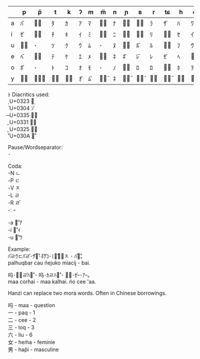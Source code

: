 
|   | p | p̈ | t | k | ʔ | m | m̈ | n | ɲ | ʙ | r | tɕ | h | ɸ | v̈ | ʃ | ç | ł | l |
|---|---|---|---|---|---|---|---|---|---|---|---|---|---|---|---|---|---|---|---|
| a | ﾊ̄ | ﾊ̥ | ﾀ | ｶ | ｱ | ﾏ | ﾏ̥ | ﾅ | ﾅ̅ | ﾗ̵| ﾗ | ｻ̄ | ﾊ | ﾜ  | ﾜ̥ | ｻ | ｶ̄ | ﾀ̄ | ﾗ̥ | 
| i | ｾ̄ | ｾ̥ | ﾁ | ｷ | ｲ | ﾐ | ﾐ̥ | ﾆ | ﾆ̥ | ﾘ̵| ﾘ | ｼ̵| ｾ | ｲ̄ | ｲ̵| ｼ | ｷ̥ | ﾁ̥ | ﾘ̥ | 
| u | ﾌ̵| ･  | ﾂ | ｸ | ｳ | ﾑ | ･   | ﾇ | ﾇ̥ | ﾙ̄ | ﾙ | ｽ̵| ﾌ | ｳ̄ | ･   | ｽ | ｸ̄ | ﾂ̵| ﾙ̥ | 
| e | ﾍ̄ | ﾍ̥ | ﾃ | ｹ | ｴ | ﾒ | ﾒ̥ | ﾈ | ﾈ̄ | ﾚ̄ | ﾚ | ｾ̄ | ﾍ | ｴ̵| ｴ̥ | ｾ | ｹ̵| ﾃ̥ | ﾚ̥ | 
| o | ﾎ̄ | ･  | ﾄ | ｺ | ｵ | ﾓ | ･   | ﾉ | ﾉ̥ | ﾛ  | ﾛ | ｿ̵| ﾎ | ｦ  | ･   | ｿ | ｺ̥ | ﾄ̄ | ﾛ̥ | 
| y | ﾍ̵ |ﾊ̵̥ | ﾃ̵| ｸ̵| ｵ̄ | ﾑ̄ | ﾑ̥̄ | ﾈ | ﾈ̥̄ | ﾙ̥̄ | ﾙ̥ | ｻ̥̄ | ﾊ̵| ｲ̥̄ | ｲ̵̥ | ｻ̥ | ｸ̵| ﾄ̥ | ﾚ̄ ̥ |
ﾄ
Diacritics used:  
 ̣  U+0323 ﾝ̣  
 ̄  U+0304 ﾝ̄  
 ̶ U+0335 ﾝ̵  
 ̱  U+0331 ﾝ̱  
 ̥  U+0325 ﾝ̥  
 ̊  U+030A ﾝ̊  

Pause/Wordseparator:  
･

Coda:  
-N ﾤ  
-P ﾧ  
-V ﾸ  
-L ﾩ  
-R ﾩ̄  
-ː ｰ  

-a ｧ̊ ｱ  
-i ｨ̊ ｲ  
-u ｩ̊ ｳ  


Example:  
ﾊ̄ﾩｳﾧﾊ̄ﾩ̄･ｻ̄ｩ̊･ﾈ̄ｸ̄ｺ･ﾐｧ̊ｼ̵ﾸ ･ ﾊ̄ｨ̊｡  
palhuqbar cau ńejuko miacij - bai.

吗･ｿ̵ﾩ̄ﾊｨ̊ ･ 吗･ｶﾩﾊｨ̊ ･ ﾉ̥･ｾ̄ｰ･ｱｰ｡  
maa corhai - maa kalhai. ńo cee 'aa.


Hanzi can replace two mora words. Often in Chinese borrowings.

吗 - maa - question  
一 - paq - 1  
二 - cee - 2  
三 - loq - 3  
六 - liu - 6  
女 - hem̈a - feminie  
男 - hap̈i - masculine  
